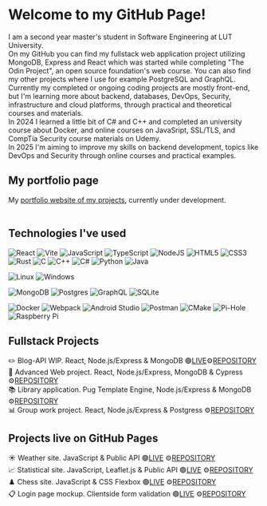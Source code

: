 
<!--
**IT-miez/IT-miez** is a ✨ _special_ ✨ repository because its `README.md` (this file) appears on your GitHub profile.

Here are some ideas to get you started:

- 🔭 I’m currently working on ...
- 🌱 I’m currently learning ...
- 👯 I’m looking to collaborate on ...
- 🤔 I’m looking for help with ...
- 💬 Ask me about ...
- 📫 How to reach me: ...
- 😄 Pronouns: ...
- ⚡ Fun fact: ...
-->
# Welcome to my GitHub Page!
I am a second year master's student in Software Engineering at LUT University.</br>
On my GitHub you can find my fullstack web application project utilizing MongoDB, Express and React which was started while completing "The Odin Project", an open source foundation's web course. You can also find my other projects where I use for example PostgreSQL and GraphQL.</br>
Currently my completed or ongoing coding projects are mostly front-end, but I'm learning more about backend, databases, DevOps, Security, infrastructure and cloud platforms, through practical and theoretical courses and materials.</br>
In 2024 I learned a little bit of C# and C++ and completed an university course about Docker, and online courses on JavaSript, SSL/TLS, and CompTia Security course materials on Udemy.</br>
In 2025 I'm aiming to improve my skills on backend development, topics like DevOps and Security through online courses and practical examples.

## My portfolio page
My [portfolio website of my projects](https://it-miez.github.io/portfolio-page/), currently under development. </br></br>

## Technologies I've used
![React](https://img.shields.io/badge/react-%2320232a.svg?style=for-the-badge&logo=react&logoColor=%2361DAFB)
![Vite](https://img.shields.io/badge/Vite-grey?style=for-the-badge&logo=vite&logoColor=%23646CFF)
![JavaScript](https://img.shields.io/badge/javascript-%23323330.svg?style=for-the-badge&logo=javascript&logoColor=%23F7DF1E)
![TypeScript](https://img.shields.io/badge/typescript-%23007ACC.svg?style=for-the-badge&logo=typescript&logoColor=white)
![NodeJS](https://img.shields.io/badge/node.js-6DA55F?style=for-the-badge&logo=node.js&logoColor=white)
![HTML5](https://img.shields.io/badge/html5-%23E34F26.svg?style=for-the-badge&logo=html5&logoColor=white)
![CSS3](https://img.shields.io/badge/css3-%231572B6.svg?style=for-the-badge&logo=css3&logoColor=white)
![Rust](https://img.shields.io/badge/Rust-grey?style=for-the-badge&logo=rust&logoColor=%23000000)
![C](https://img.shields.io/badge/c-%2300599C.svg?style=for-the-badge&logo=c&logoColor=white)
![C++](https://img.shields.io/badge/C%2B%2B-C%2B%2B?style=for-the-badge&logo=cplusplus&logoColor=%2300599C&color=white)
![C#](https://img.shields.io/badge/C%23-C%2B%2B?style=for-the-badge&logo=c&logoColor=%23663399&labelColor=light-gray&color=white)
![Python](https://img.shields.io/badge/python-3670A0?style=for-the-badge&logo=python&logoColor=ffdd54)
![Java](https://img.shields.io/badge/java-%23ED8B00.svg?style=for-the-badge&logo=openjdk&logoColor=white)

![Linux](https://img.shields.io/badge/Linux-FCC624?style=for-the-badge&logo=linux&logoColor=black)
![Windows](https://img.shields.io/badge/Windows-0078D6?style=for-the-badge&logo=windows&logoColor=white)

![MongoDB](https://img.shields.io/badge/MongoDB-%234ea94b.svg?style=for-the-badge&logo=mongodb&logoColor=white)
![Postgres](https://img.shields.io/badge/postgres-%23316192.svg?style=for-the-badge&logo=postgresql&logoColor=white)
![GraphQL](https://img.shields.io/badge/GraphQL-grey?style=for-the-badge&logo=graphql&color=%23E10098)
![SQLite](https://img.shields.io/badge/sqlite-%2307405e.svg?style=for-the-badge&logo=sqlite&logoColor=white)

![Docker](https://img.shields.io/badge/docker-%230db7ed.svg?style=for-the-badge&logo=docker&logoColor=white)
![Webpack](https://img.shields.io/badge/webpack-%238DD6F9.svg?style=for-the-badge&logo=webpack&logoColor=black)
![Android Studio](https://img.shields.io/badge/Android%20Studio-3DDC84.svg?style=for-the-badge&logo=android-studio&logoColor=white)
![Postman](https://img.shields.io/badge/Postman-FF6C37?style=for-the-badge&logo=postman&logoColor=white)
![CMake](https://img.shields.io/badge/CMake-%23008FBA.svg?style=for-the-badge&logo=cmake&logoColor=white)
![Pi-Hole](https://img.shields.io/badge/pihole-%2396060C.svg?style=for-the-badge&logo=pi-hole&logoColor=white)
![Raspberry Pi](https://img.shields.io/badge/Raspberry%20Pi-grey?style=for-the-badge&logo=raspberrypi&color=%23A22846)



## Fullstack Projects
✏️ Blog-API WIP. React, Node.js/Express & MongoDB 🟢[LIVE](https://blog-api-project-gamma.vercel.app/)⚙️[REPOSITORY](https://github.com/IT-miez/blog-api-project/)</br>
📜 Advanced Web project. React, Node.js/Express, MongoDB & Cypress ⚙️[REPOSITORY](https://github.com/IT-miez/courseproject_advanced_web_applications)</br>
📚 Library application. Pug Template Engine, Node.js/Express & MongoDB ⚙️[REPOSITORY](https://github.com/IT-miez/express-local-library-app)</br>
📊 Group work project. React, Node.js/Express & Postgress ⚙️[REPOSITORY](https://github.com/Lionbull/dataintensiveproject)

## Projects live on GitHub Pages
☀️ Weather site. JavaScript & Public API 🟢[LIVE](https://it-miez.github.io/Weather-App-Project/) ⚙️[REPOSITORY](https://github.com/IT-miez/Weather-App-Project) </br>
📈 Statistical site. JavaScript, Leaflet.js & Public API 🟢[LIVE](https://it-miez.github.io/statistics_website_basic/) ⚙️[REPOSITORY](https://github.com/IT-miez/statistics_website_basic) </br>
♟️ Chess site. JavaScript & CSS Flexbox 🟢[LIVE](https://it-miez.github.io/Landing-Page-Project-ChessFansite/) ⚙️[REPOSITORY](https://github.com/IT-miez/Landing-Page-Project-ChessFansite)</br>
📋 Login page mockup. Clientside form validation 🟢[LIVE](https://it-miez.github.io/Signup-page-project/) ⚙️[REPOSITORY](https://github.com/IT-miez/Signup-page-project)
